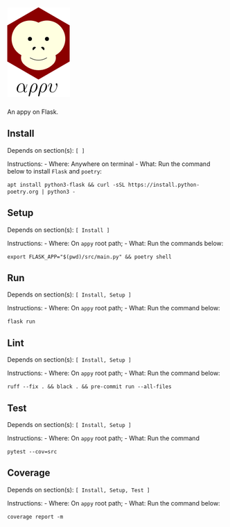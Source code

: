 # ![appy_title](https://github.com/trouchet/appy/blob/8c9923dc13b109b83d07a43d6810ebf7b150a2fb/images/appy_small.png)

An appy on Flask.

## Install
  
  Depends on section(s): `[ ]`
  
  Instructions:
    - Where: Anywhere on terminal
    - What: Run the command below to install `Flask` and `poetry`:
  
  ```
  apt install python3-flask && curl -sSL https://install.python-poetry.org | python3 -
  ```

## Setup

  Depends on section(s): `[ Install ]`

  Instructions:
    - Where: On `appy` root path;
    - What: Run the commands below:

  ```
  export FLASK_APP="$(pwd)/src/main.py" && poetry shell
  ```

## Run

  Depends on section(s): `[ Install, Setup ]`

  Instructions:
    - Where: On `appy` root path;
    - What: Run the command below:

  ```
  flask run
  ```

## Lint

  Depends on section(s): `[ Install, Setup ]`

  Instructions:
    - Where: On `appy` root path;
    - What: Run the command below:

   ```
   ruff --fix . && black . && pre-commit run --all-files
   ```

## Test

  Depends on section(s): `[ Install, Setup ]`

  Instructions:
    - Where: On `appy` root path;
    - What: Run the command

  ```
  pytest --cov=src
  ```

## Coverage


  Depends on section(s): `[ Install, Setup, Test ]`

  Instructions:
    - Where: On `appy` root path;
    - What: Run the command below:

  ```
  coverage report -m
  ```
